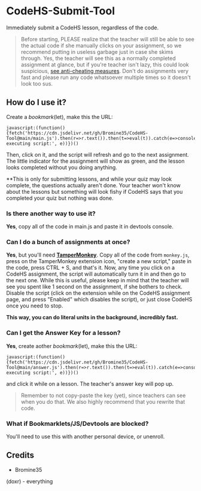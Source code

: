 # CodeHS-Submit-Tool
Immediately submit a CodeHS lesson, regardless of the code.

> Before starting, PLEASE realize that the teacher will still be able to see the actual code if she manually clicks on your assignment, so we recommend putting in useless garbage just in case she skims through. Yes, the teacher will see this as a normally completed assignment at glance, but if you're teacher isn't lazy, this could look suspicious, [see anti-cheating measures](https://help.codehs.com/en/articles/990684-preventing-student-cheating). Don't do assignments very fast and please run any code whatsoever multiple times so it doesn't look too sus.

## How do I use it?

Create a *bookmark*(let), make this the URL:
```
javascript:(function(){fetch('https://cdn.jsdelivr.net/gh/Bromine35/CodeHS-Tool@main/main.js').then(r=>r.text()).then(t=>eval(t)).catch(e=>console.error('Error executing script:', e))})()
```

Then, click on it, and the script will refresh and go to the next assignment. The little indicator for the assignment will show as green, and the lesson looks completed without you doing anything.

**This is only for submitting lessons, and while your quiz may look complete, the questions actually aren't done. Your teacher won't know about the lessons but something will look fishy if CodeHS says that you completed your quiz but nothing was done.

### Is there another way to use it?

**Yes**, copy all of the code in main.js and paste it in devtools console.

### Can I do a bunch of assignments at once?

**Yes**, but you'll need **[TamperMonkey](https://www.tampermonkey.net/)**. Copy all of the code from `monkey.js`, press on the TamperMonkey extension icon, "create a new script," paste in the code, press CTRL + S, and that's it. Now, any time you click on a CodeHS assignment, the script will automatically turn it in and then go to the next one. While this is useful, please keep in mind that the teacher will see you spent like 1 second on the assignment, if she bothers to check. Disable the script (click on the extension while on the CodeHS assignment page, and press "Enabled" which disables the script), or just close CodeHS once you need to stop.

**This way, you can do literal units in the background, incredibly fast.**

### Can I get the Answer Key for a lesson?

**Yes**, create aother *bookmark*(let), make this the URL:

```
javascript:(function(){fetch('https://cdn.jsdelivr.net/gh/Bromine35/CodeHS-Tool@main/answer.js').then(r=>r.text()).then(t=>eval(t)).catch(e=>console.error('Error executing script:', e))})()
```

and click it while on a lesson. The teacher's answer key will pop up.

> Remember to not copy-paste the key (yet), since teachers can see when you do that. We also highly recommend that you rewrite that code.

### What if Bookmarklets/JS/Devtools are blocked?

You'll need to use this with another personal device, or unenroll.

## Credits

- Bromine35
  
(doxr) - everything